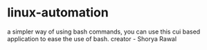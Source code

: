 # linux-automation
a simpler way of using bash commands, you can use this cui based application to ease the use of bash.
creator - Shorya Rawal
